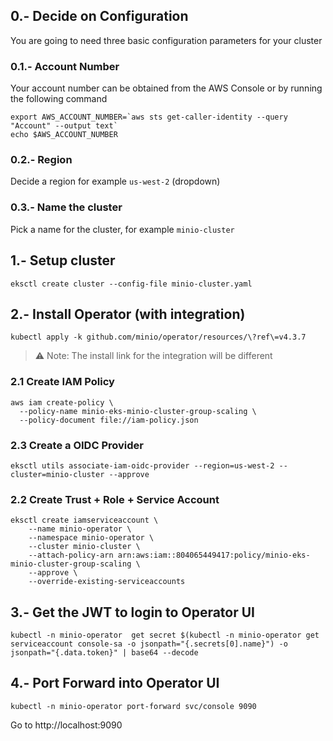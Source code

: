 ## 0.- Decide on Configuration

You are going to need three basic configuration parameters for your cluster

### 0.1.- Account Number

Your account number can be obtained from the AWS Console or by running the following command

```shell
export AWS_ACCOUNT_NUMBER=`aws sts get-caller-identity --query "Account" --output text` 
echo $AWS_ACCOUNT_NUMBER
```

### 0.2.- Region

Decide a region for example `us-west-2` (dropdown)

### 0.3.- Name the cluster

Pick a name for the cluster, for example `minio-cluster`

## 1.- Setup cluster

```shell
eksctl create cluster --config-file minio-cluster.yaml
```

## 2.- Install Operator (with integration)

```shell
kubectl apply -k github.com/minio/operator/resources/\?ref\=v4.3.7 
```

> ⚠️ Note:️ The install link for the integration will be different

### 2.1 Create IAM Policy

```shell
aws iam create-policy \
  --policy-name minio-eks-minio-cluster-group-scaling \
  --policy-document file://iam-policy.json
```

### 2.3 Create a OIDC Provider

```shell
eksctl utils associate-iam-oidc-provider --region=us-west-2 --cluster=minio-cluster --approve
```

### 2.2 Create Trust + Role + Service Account

```shell
eksctl create iamserviceaccount \
    --name minio-operator \
    --namespace minio-operator \
    --cluster minio-cluster \
    --attach-policy-arn arn:aws:iam::804065449417:policy/minio-eks-minio-cluster-group-scaling \
    --approve \
    --override-existing-serviceaccounts
```

## 3.- Get the JWT to login to Operator UI

```shell
kubectl -n minio-operator  get secret $(kubectl -n minio-operator get serviceaccount console-sa -o jsonpath="{.secrets[0].name}") -o jsonpath="{.data.token}" | base64 --decode 
```

## 4.- Port Forward into Operator UI

```shell
kubectl -n minio-operator port-forward svc/console 9090
```

Go to http://localhost:9090
